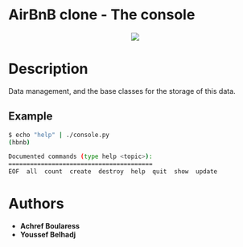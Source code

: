 # AirBnB clone - The console

<p align="center">
    <img src="https://i.imgur.com/JOhaZ5m.png">
</p>

# Description
Data management, and the base classes for the storage of this data.
## Example
```bash
$ echo "help" | ./console.py
(hbnb)

Documented commands (type help <topic>):
========================================
EOF  all  count  create  destroy  help  quit  show  update
```

# Authors
* **Achref Boularess**
* **Youssef Belhadj**